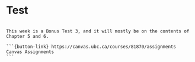 # Test

````{card}

This week is a Bonus Test 3, and it will mostly be on the contents of Chapter 5 and 6.

```{button-link} https://canvas.ubc.ca/courses/81870/assignments
Canvas Assignments
```
````